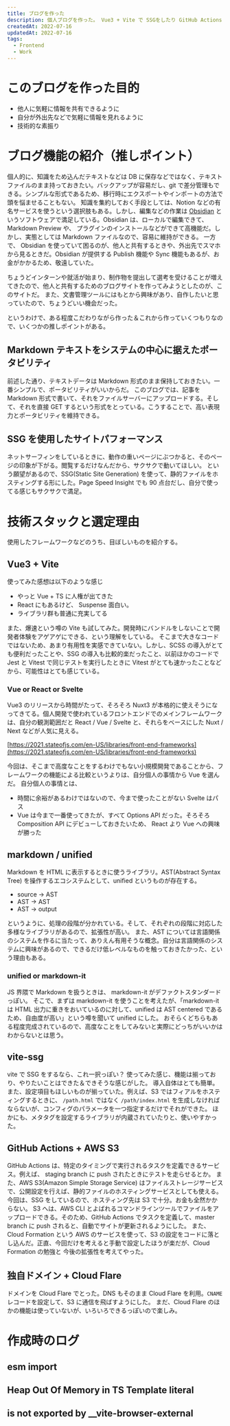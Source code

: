 ```yaml
---
title: ブログを作った
description: 個人ブログを作った。 Vue3 + Vite で SSGをしたり GitHub Actions を用いて AWS S3 へのデプロイをしている。仕様、技術情報、追加したい機能などを書いておく。
createdAt: 2022-07-16
updatedAt: 2022-07-16
tags:
  - Frontend
  - Work
---
```


# このブログを作った目的

- 他人に気軽に情報を共有できるように
- 自分が外出先などで気軽に情報を見れるように
- 技術的な素振り

# ブログ機能の紹介（推しポイント）

個人的に、知識をため込んだテキストなどは DB に保存などではなく、テキストファイルのまま持っておきたい。バックアップが容易だし、git で差分管理もできる。シンプルな形式であるため、移行時にエクスポートやインポートの方法で頭を悩ませることもない。
知識を集約しておく手段としては、Notion などの有名サービスを使うという選択肢もある。しかし、編集などの作業は [Obsidian](https://obsidian.md/) というソフトウェアで満足している。Obsidian は、ローカルで編集できて、Markdown Preview や、 プラグインのインストールなどができて高機能だ。しかし、実態としては Markdown ファイルなので、容易に維持ができる。
一方で、 Obsidian を使っていて困るのが、他人と共有するときや、外出先でスマホから見るときだ。Obsidian が提供する Publish 機能や Sync 機能もあるが、お金がかかるため、敬遠していた。

ちょうどインターンや就活が始まり、制作物を提出して選考を受けることが増えてきたので、他人と共有するためのブログサイトを作ってみようとしたのが、このサイトだ。
また、文書管理ツールにはもとから興味があり、自作したいと思っていたので、ちょうどいい機会だった。

というわけで、ある程度こだわりながら作った＆これから作っていくつもりなので、いくつかの推しポイントがある。

## Markdown テキストをシステムの中心に据えたポータビリティ

前述した通り、テキストデータは Markdown 形式のまま保持しておきたい。一番シンプルで、ポータビリティがいいからだ。
このブログでは、記事を Markdown 形式で書いて、それをファイルサーバーにアップロードする。そして、それを直接 GET するという形式をとっている。こうすることで、高い表現力とポータビリティを維持できる。

## SSG を使用したサイトパフォーマンス

ネットサーフィンをしているときに、動作の重いページにぶつかると、そのページの印象が下がる。閲覧するだけなんだから、サクサクで動いてほしい。
という願望があるので、SSG(Static Site Generation) を使って、静的ファイルをホスティングする形にした。Page Speed Insight でも 90 点台だし、自分で使ってる感じもサクサクで満足。

# 技術スタックと選定理由

使用したフレームワークなどのうち、目ぼしいものを紹介する。

## Vue3 + Vite

使ってみた感想は以下のような感じ

- やっと Vue + TS に人権が出てきた
- React にもあるけど、 Suspense 面白い。
- ライブラリ群も普通に充実してる

また、爆速という噂の Vite も試してみた。開発時にバンドルをしないことで開発者体験をアゲアゲにできる、という理解をしている。
そこまで大きなコードではないため、あまり有用性を実感できていない。しかし、SCSS の導入がとても便利だったことや、SSG の導入も比較的楽だったこと、以前ほかのコードで Jest と Vitest で同じテストを実行したときに Vitest がとても速かったことなどから、可能性はとても感じている。

### Vue or React or Svelte

Vue3 のリリースから時間がたって、そろそろ Nuxt3 が本格的に使えそうになってきてる。個人開発で使われているフロントエンドでのメインフレームワークは、自分の観測範囲だと React / Vue / Svelte と、それらをベースにした Nuxt / Next などが人気に見える。

[https://2021.stateofjs.com/en-US/libraries/front-end-frameworks](https://2021.stateofjs.com/en-US/libraries/front-end-frameworks)

今回は、そこまで高度なことをするわけでもない小規模開発であることから、フレームワークの機能による比較というよりは、自分個人の事情から Vue を選んだ。
自分個人の事情とは、

- 時間に余裕があるわけではないので、今まで使ったことがない Svelte はパス
- Vue は今まで一番使ってきたが、すべて Options API だった。そろそろ Composition API にデビューしておきたいため、 React より Vue への興味が勝った

## markdown / unified

Markdown を HTML に表示するときに使うライブラリ。AST(Abstract Syntax Tree) を操作するエコシステムとして、unified というものが存在する。

- source -> AST
- AST -> AST
- AST -> output

というように、処理の段階が分かれている。そして、それぞれの段階に対応した多様なライブラリがあるので、拡張性が高い。
また、AST については言語関係のシステムを作るに当たって、ありえん有用そうな概念。自分は言語関係のシステムに興味があるので、できるだけ低レベルなものを触っておきたかった、という理由もある。

### unified or markdown-it

JS 界隈で Markdown を扱うときは、 markdown-it がデファクトスタンダードっぽい。
そこで、まずは markdown-it を使うことを考えたが、「markdown-it は HTML 出力に重きをおいているのに対して、unified は AST centered であるため、自由度が高い」という噂を聞いて unified にした。
おそらくどちらもある程度完成されているので、高度なことをしてみないと実際にどっちがいいかはわからないとは思う。

## vite-ssg

vite で SSG をするなら、これ一択っぽい？
使ってみた感じ、機能は揃っており、やりたいことはできた＆できそうな感じがした。
導入自体はとても簡単。また、設定項目もほしいものが揃っていた。例えば、S3 ではフィアルをホスティングするときに、 `/path.html` ではなく `/path/index.html` を生成しなければならないが、コンフィグのパラメータを一つ指定するだけでそれができた。
ほかにも、メタタグを設定するライブラリが内蔵されていたりと、使いやすかった。

## GitHub Actions + AWS S3

GitHub Actions は、特定のタイミングで実行されるタスクを定義できるサービス。例えば、 staging branch に push されたときにテストを走らせるとか。
また、AWS S3(Amazon Simple Storage Service) はファイルストレージサービスで、公開設定を行えば、静的ファイルのホスティングサービスとしても使える。今回は、SSG をしているので、ホスティング先は S3 で十分。お金も全然かからない。
S3 へは、AWS CLI とよばれるコマンドラインツールでファイルをアップロードできる。そのため、GitHub Actions でタスクを定義して、master branch に push されると、自動でサイトが更新されるようにした。
また、Cloud Formation という AWS のサービスを使って、S3 の設定をコードに落とし込んだ。正直、今回だけを考えると手動で設定したほうが楽だが、Cloud Formation の勉強と 今後の拡張性を考えてやった。

## 独自ドメイン + Cloud Flare

ドメインを Cloud Flare でとった。DNS もそのまま Cloud Flare を利用。`CNAME` レコードを設定して、S3 に通信を飛ばすようにした。
まだ、Cloud Flare のほかの機能は使っていないが、いろいろできるっぽいので楽しみ。

# 作成時のログ

## esm import

## Heap Out Of Memory in TS Template literal

## is not exported by \_\_vite-browser-external
